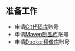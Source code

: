 ## 准备工作
* 申请[Git代码库](http://git.corilead.com)账号
* 申请[Maven制品库](http://packages.corilead.com)账号
* 申请[Docker镜像库](http://docker-registry.corilead.com)账号